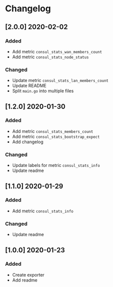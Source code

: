 # Changelog

## [2.0.0] 2020-02-02
### Added
- Add metric `consul_stats_wan_members_count`
- Add metric `consul_stats_node_status`

### Changed
- Update metric `consul_stats_lan_members_count`
- Update README
- Split `main.go` into multiple files

## [1.2.0] 2020-01-30
### Added
- Add metric `consul_stats_members_count`
- Add metric `consul_stats_bootstrap_expect`
- Add changelog

### Changed
- Update labels for metric `consul_stats_info`
- Update readme

## [1.1.0] 2020-01-29
### Added 
- Add metric `consul_stats_info`

### Changed
- Update readme

## [1.0.0] 2020-01-23
### Added
- Create exporter
- Add readme
